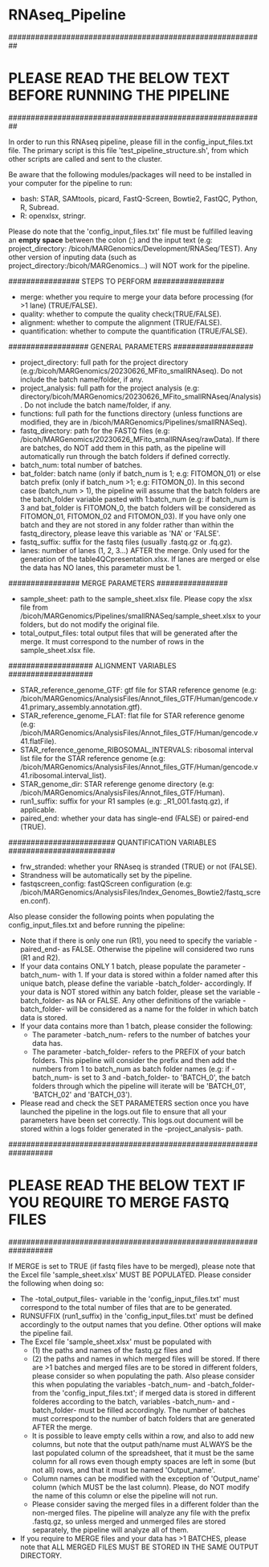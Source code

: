 # RNAseq_Pipeline

##########################################################
# PLEASE READ THE BELOW TEXT BEFORE RUNNING THE PIPELINE #
##########################################################

In order to run this RNAseq pipeline, please fill in the config_input_files.txt file. The primary script is this file 'test_pipeline_structure.sh', from which other scripts are called and sent to the cluster.

Be aware that the following modules/packages will need to be installed in your computer for the pipeline to run:
  - bash: STAR, SAMtools, picard, FastQ-Screen, Bowtie2, FastQC, Python, R, Subread.
  - R: openxlsx, stringr.

Please do note that the 'config_input_files.txt' file must be fulfilled leaving an **empty space** between the colon (:) and the input text (e.g: project_directory: /bicoh/MARGenomics/Development/RNASeq/TEST).
Any other version of inputing data (such as project_directory:/bicoh/MARGenomics...) will NOT work for the pipeline.

  ################
  STEPS TO PERFORM
  ################
  - merge: whether you require to merge your data before processing (for >1 lane) (TRUE/FALSE).
  - quality: whether to compute the quality check(TRUE/FALSE).
  - alignment: whether to compute the alignment (TRUE/FALSE).
  - quantification: whether to compute the quantification (TRUE/FALSE).

  ##################
  GENERAL PARAMETERS
  ##################
  - project_directory: full path for the project directory (e.g:/bicoh/MARGenomics/20230626_MFito_smallRNAseq). Do not include the batch name/folder, if any.
  - project_analysis: full path for the project analysis (e.g: directory/bicoh/MARGenomics/20230626_MFito_smallRNAseq/Analysis). Do not include the batch name/folder, if any.
  - functions: full path for the functions directory (unless functions are modified, they are in /bicoh/MARGenomics/Pipelines/smallRNASeq).
  - fastq_directory: path for the FASTQ files (e.g: /bicoh/MARGenomics/20230626_MFito_smallRNAseq/rawData). If there are batches, do NOT add them in this path, as the pipeline will automatically
  run through the batch folders if defined correctly.
  - batch_num: total number of batches.
  - bat_folder: batch name (only if batch_num is 1; e.g: FITOMON_01) or else batch prefix (only if batch_num >1; e.g: FITOMON_0). In this second case (batch_num > 1), the pipeline will assume that the batch folders
  are the batch_folder variable pasted with 1:batch_num (e.g: if batch_num is 3 and bat_folder is FITOMON_0, the batch folders will be considered as FITOMON_01, FITOMON_02 and FITOMON_03). If you have only one batch
  and they are not stored in any folder rather than within the fastq_directory, please leave this variable as 'NA' or 'FALSE'.
  - fastq_suffix: suffix for the fastq files (usually .fastq.gz or .fq.gz).
  - lanes: number of lanes (1, 2, 3...) AFTER the merge. Only used for the generation of the table4QCpresentation.xlsx. If lanes are merged or else the data has NO lanes, this parameter must be 1. 

  ################
  MERGE PARAMETERS
  ################
  - sample_sheet: path to the sample_sheet.xlsx file. Please copy the xlsx file from /bicoh/MARGenomics/Pipelines/smallRNASeq/sample_sheet.xlsx to your folders, but do not modify the original file.
  - total_output_files: total output files that will be generated after the merge. It must correspond to the number of rows in the sample_sheet.xlsx file.

  ###################
  ALIGNMENT VARIABLES
  ###################
  - STAR_reference_genome_GTF: gtf file for STAR reference genome (e.g: /bicoh/MARGenomics/AnalysisFiles/Annot_files_GTF/Human/gencode.v41.primary_assembly.annotation.gtf).
  - STAR_reference_genome_FLAT: flat file for STAR reference genome (e.g: /bicoh/MARGenomics/AnalysisFiles/Annot_files_GTF/Human/gencode.v41.flatFile).
  - STAR_reference_genome_RIBOSOMAL_INTERVALS: ribosomal interval list file for the STAR reference genome (e.g: /bicoh/MARGenomics/AnalysisFiles/Annot_files_GTF/Human/gencode.v41.ribosomal.interval_list).
  - STAR_genome_dir: STAR referenge genome directory (e.g: /bicoh/MARGenomics/AnalysisFiles/Annot_files_GTF/Human).
  - run1_suffix: suffix for your R1 samples (e.g: _R1_001.fastq.gz), if applicable.
  - paired_end: whether your data has single-end (FALSE) or paired-end (TRUE).

  ########################
  QUANTIFICATION VARIABLES
  ########################
  - frw_stranded: whether your RNAseq is stranded (TRUE) or not (FALSE).
  - Strandness will be automatically set by the pipeline.
  - fastqscreen_config: fastQScreen configuration (e.g: /bicoh/MARGenomics/AnalysisFiles/Index_Genomes_Bowtie2/fastq_screen.conf).

Also please consider the following points when populating the config_input_files.txt and before running the pipeline:
  - Note that if there is only one run (R1), you need to specify the variable -paired_end- as FALSE. Otherwise the pipeline will considered two runs (R1 and R2).
  - If your data contains ONLY 1 batch, please populate the parameter -batch_num- with 1. If your data is stored within a folder named after this unique batch, please
  define the variable -batch_folder- accordingly. If your data is NOT stored within any batch folder, please set the variable -batch_folder- as NA or FALSE. Any
  other definitions of the variable -batch_folder- will be considered as a name for the folder in which batch data is stored.
  - If your data contains more than 1 batch, please consider the following:
      - The parameter -batch_num- refers to the number of batches your data has.
      - The parameter -batch_folder- refers to the PREFIX of your batch folders. This pipeline will consider the prefix and then add the numbers from 1 to batch_num as batch folder names
      (e.g: if -batch_num- is set to 3 and -batch_folder- to 'BATCH_0', the batch folders through which the pipeline will iterate will be 'BATCH_01', 'BATCH_02' and 'BATCH_03').
  - Please read and check the SET PARAMETERS section once you have launched the pipeline in the logs.out file to ensure that all your parameters have been set correctly. This logs.out document
  will be stored within a logs folder generated in the -project_analysis- path.

##################################################################
# PLEASE READ THE BELOW TEXT IF YOU REQUIRE TO MERGE FASTQ FILES #
##################################################################

If MERGE is set to TRUE (if fastq files have to be merged), please note that the Excel file 'sample_sheet.xlsx' MUST BE POPULATED. Please consider the following when doing so:
  - The -total_output_files- variable in the 'config_input_files.txt' must correspond to the total number of files that are to be generated.
  - RUNSUFFIX (run1_suffix) in the 'config_input_files.txt' must be defined accordingly to the output names that you define. Other options will make the pipeline fail.
  - The Excel file 'sample_sheet.xlsx' must be populated with
      - (1) the paths and names of the fastq.gz files and
      - (2) the paths and names in which merged files will be stored. If there are >1 batches and merged files are to be stored in different folders, please consider so when populating the path.
      Also please consider this when populating the variables -batch_num- and -batch_folder- from the 'config_input_files.txt'; if merged data is stored in different folderes according to the batch,
      variables -batch_num- and -batch_folder- must be filled accordingly. The number of batches must correspond to the number of batch folders that are generated AFTER the merge.
      - It is possible to leave empty cells within a row, and also to add new columns, but note that the output path/name must ALWAYS be the last populated column of the spreadsheet, that it
      must be the same column for all rows even though empty spaces are left in some (but not all) rows, and that it must be named 'Output_name'.
      - Column names can be modified with the exception of 'Output_name' column (which MUST be the last column). Please, do NOT modify the name of this column or else the pipeline will not run.
      - Please consider saving the merged files in a different folder than the non-merged files. The pipeline will analyze any file with the prefix .fastq.gz, so unless merged and unmerged files
      are stored separately, the pipeline will analyze all of them.
  - If you require to MERGE files and your data has >1 BATCHES, please note that ALL MERGED FILES MUST BE STORED IN THE SAME OUTPUT DIRECTORY.
